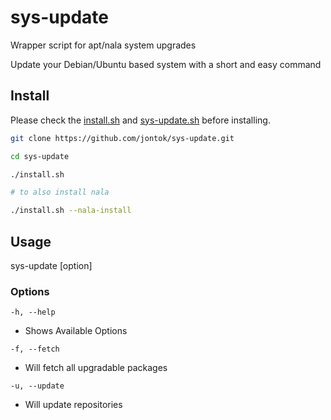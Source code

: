 # sys-update

Wrapper script for apt/nala system upgrades

Update your Debian/Ubuntu based system with a short and easy command

## Install
Please check the [install.sh](install.sh) and [sys-update.sh](sys-update.sh) before installing.
```bash
git clone https://github.com/jontok/sys-update.git

cd sys-update

./install.sh

# to also install nala

./install.sh --nala-install

```

## Usage

sys-update [option]

### Options

`-h, --help`

- Shows Available Options

`-f, --fetch`

- Will fetch all upgradable packages

`-u, --update`
- Will update repositories
